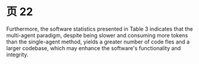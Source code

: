 # 页 22
Furthermore, the software statistics presented in Table 3 indicates that the multi-agent paradigm, despite being slower and consuming more tokens than the single-agent method, yields a greater number of code fles and a larger codebase, which may enhance the software's functionality and integrity.